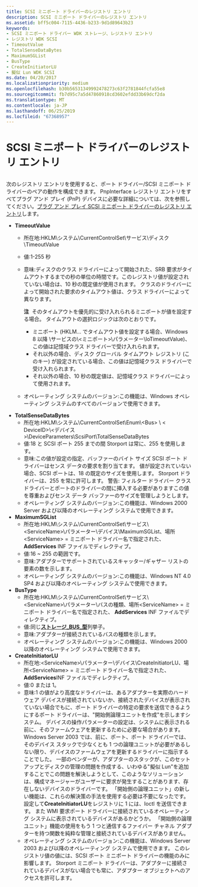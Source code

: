 ```yaml
---
title: SCSI ミニポート ドライバーのレジストリ エントリ
description: SCSI ミニポート ドライバーのレジストリ エントリ
ms.assetid: bff5c004-7115-4436-b233-9d1d89643b23
keywords:
- SCSI ミニポート ドライバー WDK ストレージ、レジストリ エントリ
- レジストリ WDK SCSI
- TimeoutValue
- TotalSenseDataBytes
- MaximumSGList
- BusType
- CreateInitiatorLU
- 擬似 Lun WDK SCSI
ms.date: 04/20/2017
ms.localizationpriority: medium
ms.openlocfilehash: b30b56531349992478273c63f2781844fcfa55e8
ms.sourcegitcommit: fb7d95c7a5d47860918cd3602efdd33b69dcf2da
ms.translationtype: MT
ms.contentlocale: ja-JP
ms.lasthandoff: 06/25/2019
ms.locfileid: "67368957"
---
```

# <a name="registry-entries-for-scsi-miniport-drivers"></a>SCSI ミニポート ドライバーのレジストリ エントリ


## <span id="ddk_registry_entries_for_scsi_miniport_drivers_kg"></span><span id="DDK_REGISTRY_ENTRIES_FOR_SCSI_MINIPORT_DRIVERS_KG"></span>


次のレジストリ エントリを使用すると、ポート ドライバー/SCSI ミニポート ドライバーのペアの動作を構成できます。 PnpInterface レジストリ エントリをすべてプラグ アンド プレイ (PnP) デバイスに必要な詳細については、次を参照してください。[プラグ アンド プレイ SCSI ミニポート ドライバーのレジストリ エントリ](registry-entries-for-plug-and-play-scsi-miniport-drivers.md)します。

-   **TimeoutValue**
    -   所在地:HKLM\\システム\\CurrentControlSet\\サービス\\ディスク\\TimeoutValue
    -   値:1-255 秒
    -   意味:ディスクのクラス ドライバーによって開始された、SRB 要求がタイムアウトするまでの秒の単位の時間です。このレジストリ値が設定されていない場合は、10 秒の既定値が使用されます。 クラスのドライバーによって開始された要求のタイムアウト値は、クラス ドライバーによって異なります。

        **注**  そのタイムアウトを優先的に受け入れられるミニポートが値を設定する場合。 タイムアウトの選択ロジックは次のとおりです。
        -   ミニポート (HKLM... でタイムアウト値を設定する場合、Windows 8 以降 \\サービスの\\&lt;ミニポート&gt;\\パラメーター\\IoTimeoutValue)、この値は記憶域クラス ドライバーで受け入れられます。
        -   それ以外の場合、ディスク グローバル タイムアウト レジストリ (このキー) が設定されている場合、この値は記憶域クラス ドライバーで受け入れられます。
        -   それ以外の場合、10 秒の既定値は、記憶域クラス ドライバーによって使用されます。

         

    -   オペレーティング システムのバージョン:この機能は、Windows オペレーティング システムのすべてのバージョンで使用できます。

<!-- -->

-   **TotalSenseDataBytes**
    -   所在地:HKLM\\システム\\CurrentControlSet\\Enum\\&lt;Bus&gt; \\ &lt; DeviceID&gt;\\&lt;デバイス&gt;\\DeviceParameters\\ScsiPort\\TotalSenseDataBytes
    -   値:18 と SCSI ポート 255 までの間 Storport は常に、255 を使用します。
    -   意味:この値が設定の指定、バッファーのバイト サイズ SCSI ポート ドライバーはセンス データの要求を割り当てます。 値が設定されていない場合、SCSI ポートは、18 の既定のサイズを使用します。 Storport ドライバーは、255 を常に許可します。 警告: フィルター ドライバー クラス ドライバーとポートのドライバーの間に挿入する必要がありますこの値を尊重およびセンス データ バッファーのサイズを管理しようとします。
    -   オペレーティング システムのバージョン:この機能は、Windows 2000 Server および以降のオペレーティング システムで使用できます。
-   **MaximumSGList**
    -   所在地:HKLM\\システム\\CurrentControlSet\\サービス\\&lt;ServiceName&gt;\\パラメーター\\デバイス\\MaximumSGList、場所&lt;ServiceName&gt; = ミニポート ドライバー名で指定された、 **AddServices** INF ファイルでディレクティブ。
    -   値:16 ~ 255 の範囲です。
    -   意味:アダプターでサポートされているスキャッター/ギャザー リストの要素の数を示します。
    -   オペレーティング システムのバージョン:この機能は、Windows NT 4.0 SP4 および以降のオペレーティング システムで使用できます。
-   **BusType**
    -   所在地:HKLM\\システム\\CurrentControlSet\\サービス\\&lt;ServiceName&gt;\\パラメーター\\バスの種類、場所&lt;ServiceName&gt; = ミニポート ドライバー名で指定された、 **AddServices** INF ファイルでディレクティブ。
    -   値:同じ[**ストレージ\_BUS\_型**](https://docs.microsoft.com/previous-versions/windows/hardware/drivers/ff566356(v=vs.85))列挙子。
    -   意味:アダプターが接続されているバスの種類を示します。
    -   オペレーティング システムのバージョン:この機能は、Windows 2000 以降のオペレーティング システムで使用できます。
-   **CreateInitiatorLU**
    -   所在地:&lt;ServiceName&gt;\\パラメーター\\デバイス\\CreateInitiatorLU、場所&lt;ServiceName&gt; = ミニポート ドライバー名で指定された、 **AddServices**INF ファイルでディレクティブ。
    -   値:0 または 1。
    -   意味:1 の値がより高度なドライバーは、あるアダプターを実際のハードウェア デバイスが接続されていないか、接続されたデバイスが表示されていない場合でもに、ポート ドライバーの特定の要求を送信できるようにするポート ドライバーは、"開始側論理ユニットを作成"を示しますシステム。 デバイスの操作パラメーターの設定は、システムに表示される前に、そのファームウェアを更新するために必要な場合があります。 Windows Server 2003 では、前に、ポート、ポート ドライバーでは、そのデバイス スタックで少なくとも 1 つの論理ユニットが必要があるしない限り、デバイスのファームウェアを更新するドライバーに指示することでした。 一部のベンダーが、アダプターのスタックが、このセットアップとディスクの管理の問題を作成する、いわゆる"擬似 Lun"を追加することでこの問題を解決しようとして、このようなソリューションは、構成マネージャーがユーザーに要求が発生することがあります、存在しないデバイスのドライバーです。 「開始側の論理ユニット」の新しい機能は、これらの解決策の手法を使用する必要は不要になったです。 設定して**CreateInitiatorLU**をレジストリに 1 には、Ioctl を送信できます。 また WMI 要求ポート ドライバーに接続されているオペレーティング システムに表示されているデバイスがあるかどうか。 「開始側の論理ユニット」機能の使用をもう 1 つと通信するファイバー チャネル アダプターを持つ関数を純粋な管理と接続されているデバイスがありません。
    -   オペレーティング システムのバージョン:この機能は、Windows Server 2003 および以降のオペレーティング システムで使用できます。 このレジストリ値の値には、SCSI ポート ミニポート ドライバーの機能のみに影響します。 Storport ミニポート ドライバーは、アダプターに接続されているデバイスがない場合でも常に、アダプター オブジェクトへのアクセスを許可します。

 

 




